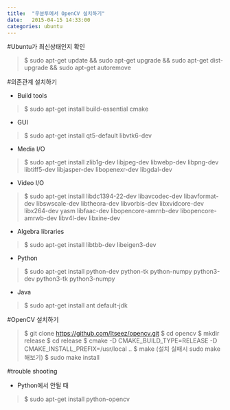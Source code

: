 ```yaml
---
title:  "우분투에서 OpenCV 설치하기"
date:   2015-04-15 14:33:00
categories: ubuntu
---
```


#Ubuntu가 최신상태인지 확인

> $ sudo apt-get update && sudo apt-get upgrade && sudo apt-get dist-upgrade && sudo apt-get autoremove

#의존관계 설치하기

* Build tools

> $ sudo apt-get install build-essential cmake

* GUI

> $ sudo apt-get install qt5-default libvtk6-dev

* Media I/O

> $ sudo apt-get install zlib1g-dev libjpeg-dev libwebp-dev libpng-dev libtiff5-dev libjasper-dev libopenexr-dev libgdal-dev

* Video I/O

> $ sudo apt-get install libdc1394-22-dev libavcodec-dev libavformat-dev libswscale-dev libtheora-dev libvorbis-dev libxvidcore-dev libx264-dev yasm libfaac-dev libopencore-amrnb-dev libopencore-amrwb-dev libv4l-dev libxine-dev


* Algebra libraries

> $ sudo apt-get install libtbb-dev libeigen3-dev

* Python

> $ sudo apt-get install python-dev python-tk python-numpy python3-dev python3-tk python3-numpy

* Java

> $ sudo apt-get install ant default-jdk

#OpenCV 설치하기

> $ git clone https://github.com/Itseez/opencv.git 
> $ cd opencv
> $ mkdir release
> $ cd release
> $ cmake -D CMAKE_BUILD_TYPE=RELEASE -D CMAKE_INSTALL_PREFIX=/usr/local ..
> $ make (설치 실패시 sudo make해보기)
> $ sudo make install

#trouble shooting

* Python에서 안될 때

> $ sudo apt-get install python-opencv

